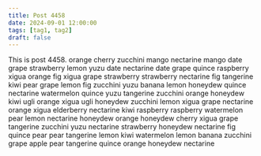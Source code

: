 ```yaml
---
title: Post 4458
date: 2024-09-01 12:00:00
tags: [tag1, tag2]
draft: false
---
```

This is post 4458.
orange
cherry
zucchini
mango
nectarine
mango
date
grape
strawberry
lemon
yuzu
date
nectarine
date
grape
quince
raspberry
xigua
orange
fig
xigua
grape
strawberry
strawberry
nectarine
fig
tangerine
kiwi
pear
grape
lemon
fig
zucchini
yuzu
banana
lemon
honeydew
quince
nectarine
watermelon
quince
yuzu
tangerine
zucchini
orange
honeydew
kiwi
ugli
orange
xigua
ugli
honeydew
zucchini
lemon
xigua
grape
nectarine
orange
xigua
elderberry
nectarine
kiwi
raspberry
raspberry
watermelon
pear
lemon
nectarine
honeydew
orange
honeydew
cherry
xigua
grape
tangerine
zucchini
yuzu
nectarine
strawberry
honeydew
nectarine
fig
quince
pear
pear
tangerine
lemon
kiwi
watermelon
lemon
banana
zucchini
grape
apple
pear
tangerine
quince
orange
honeydew
nectarine

